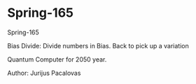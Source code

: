 # Spring-165
Spring-165

Bias Divide: Divide numbers in Bias.
Back to pick up a variation

Quantum Computer for 2050 year.

Author: Jurijus Pacalovas 

